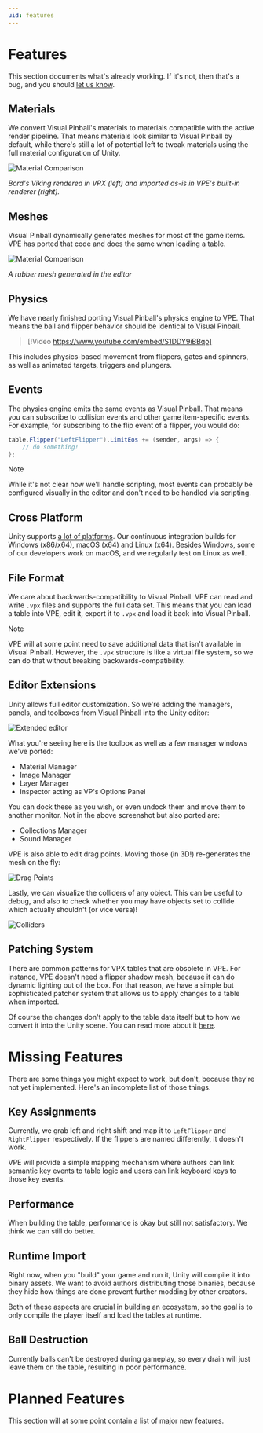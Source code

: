 ```yaml
---
uid: features
---
```


# Features

This section documents what's already working. If it's not, then that's a bug, and you should [let us know](https://github.com/freezy/VisualPinball.Engine/issues).

## Materials

We convert Visual Pinball's materials to materials compatible with the active render pipeline. That means  materials look similar to Visual Pinball by default, while there's still a lot of potential left to tweak materials using the full material configuration of Unity.

![Material Comparison](comparison-vpx-vpe.jpg)

*Bord's Viking rendered in VPX (left) and imported as-is in VPE's built-in renderer (right).*

## Meshes

Visual Pinball dynamically generates meshes for most of the game items. VPE has ported that code and does the same when loading a table.

![Material Comparison](mesh-example.jpg)

*A rubber mesh generated in the editor*

## Physics

We have nearly finished porting Visual Pinball's physics engine to VPE. That means the ball and flipper behavior should be identical to Visual Pinball.

> [!Video https://www.youtube.com/embed/S1DDY9iBBqo]

This includes physics-based movement from flippers, gates and spinners, as well as animated targets, triggers and plungers.

## Events

The physics engine emits the same events as Visual Pinball. That means you can subscribe to collision events and other game item-specific events. For example, for subscribing to the flip event of a flipper, you would do:

```cs
table.Flipper("LeftFlipper").LimitEos += (sender, args) => {
	// do something!
};
```

> [!NOTE]
> While it's not clear how we'll handle scripting, most events can probably be configured visually in the editor and don't need to be handled via scripting.

## Cross Platform

Unity supports [a lot of platforms](https://unity.com/features/multiplatform). Our continuous integration builds for Windows (x86/x64), macOS (x64) and Linux (x64). Besides Windows, some of our developers work on macOS, and we regularly test on Linux as well.

## File Format

We care about backwards-compatibility to Visual Pinball. VPE can read and write `.vpx` files and supports the full data set. This means that you can load a table into VPE, edit it, export it to `.vpx` and load it back into Visual Pinball.

> [!NOTE]
> VPE will at some point need to save additional data that isn't available in Visual Pinball. However, the `.vpx` structure is like a virtual file system, so we can do that without breaking backwards-compatibility.

## Editor Extensions

Unity allows full editor customization. So we're adding the managers, panels, and toolboxes from Visual Pinball into the Unity editor:

![Extended editor](unity-editor.jpg)

What you're seeing here is the toolbox as well as a few manager windows we've ported:

- Material Manager
- Image Manager
- Layer Manager
- Inspector acting as VP's Options Panel

You can dock these as you wish, or even undock them and move them to another monitor. Not in the above screenshot but also ported are:

- Collections Manager
- Sound Manager

VPE is also able to edit drag points. Moving those (in 3D!) re-generates the mesh on the fly:

![Drag Points](unity-drag-points.jpg)

Lastly, we can visualize the colliders of any object. This can be useful to debug, and also to check whether you may have objects set to collide which actually shouldn't (or vice versa)!

![Colliders](unity-colliders.jpg)

## Patching System

There are common patterns for VPX tables that are obsolete in VPE. For instance, VPE doesn't need a flipper shadow mesh, because it can do dynamic lighting out of the box. For that reason, we have a simple but sophisticated patcher system that allows us to apply changes to a table when imported.

Of course the changes don't apply to the table data itself but to how we convert it into the Unity scene. You can read more about it [here](https://github.com/freezy/VisualPinball.Engine/tree/master/VisualPinball.Unity/VisualPinball.Unity.Patcher#unity-patching-system).


# Missing Features

There are some things you might expect to work, but don't, because they're not yet implemented. Here's an incomplete list of those things.

## Key Assignments

Currently, we grab left and right shift and map it to `LeftFlipper` and `RightFlipper` respectively. If the flippers are named differently, it doesn't work.

VPE will provide a simple mapping mechanism where authors can link semantic key events to table logic and users can link keyboard keys to those key events.

## Performance

When building the table, performance is okay but still not satisfactory. We think we can still do better.

## Runtime Import

Right now, when you "build" your game and run it, Unity will compile it into binary assets. We want to avoid authors distributing those binaries, because they hide how things are done prevent further modding by other creators.

Both of these aspects are crucial in building an ecosystem, so the goal is to only compile the player itself and load the tables at runtime.

## Ball Destruction

Currently balls can't be destroyed during gameplay, so every drain will just leave them on the table, resulting in poor performance.

# Planned Features

This section will at some point contain a list of major new features.